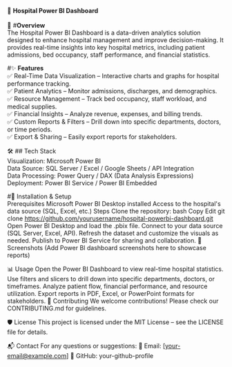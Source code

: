 🏥 **Hospital Power BI Dashboard** <br> <br>
📌 #**Overview** <br>
The Hospital Power BI Dashboard is a data-driven analytics solution designed to enhance hospital management and improve decision-making. It provides real-time insights into key hospital metrics, including patient admissions, bed occupancy, staff performance, and financial statistics. <br>

#✨ **Features** <br>
✅ Real-Time Data Visualization – Interactive charts and graphs for hospital performance tracking. <br>
✅ Patient Analytics – Monitor admissions, discharges, and demographics. <br>
✅ Resource Management – Track bed occupancy, staff workload, and medical supplies. <br>
✅ Financial Insights – Analyze revenue, expenses, and billing trends. <br>
✅ Custom Reports & Filters – Drill down into specific departments, doctors, or time periods. <br>
✅ Export & Sharing – Easily export reports for stakeholders. <br>

🛠️ ## Tech Stack <br>
Visualization: Microsoft Power BI <br>
Data Source: SQL Server / Excel / Google Sheets / API Integration <br>
Data Processing: Power Query / DAX (Data Analysis Expressions) <br>
Deployment: Power BI Service / Power BI Embedded <br>

#🚀 Installation & Setup <br>
Prerequisites
Microsoft Power BI Desktop installed
Access to the hospital's data source (SQL, Excel, etc.)
Steps
Clone the repository:
bash
Copy
Edit
git clone https://github.com/yourusername/hospital-powerbi-dashboard.git
Open Power BI Desktop and load the .pbix file.
Connect to your data source (SQL Server, Excel, API).
Refresh the dataset and customize the visuals as needed.
Publish to Power BI Service for sharing and collaboration.
📸 Screenshots
(Add Power BI dashboard screenshots here to showcase reports)

📊 Usage
Open the Power BI Dashboard to view real-time hospital statistics.
Use filters and slicers to drill down into specific departments, doctors, or timeframes.
Analyze patient flow, financial performance, and resource utilization.
Export reports in PDF, Excel, or PowerPoint formats for stakeholders.
🤝 Contributing
We welcome contributions! Please check our CONTRIBUTING.md for guidelines.

🛡️ License
This project is licensed under the MIT License – see the LICENSE file for details.

📬 Contact
For any questions or suggestions:
📧 Email: [your-email@example.com]
🔗 GitHub: your-github-profile
